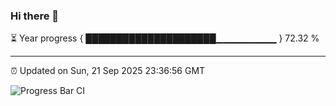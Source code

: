 ### Hi there 👋

⏳ Year progress { █████████████████████▁▁▁▁▁▁▁▁▁ } 72.32 %

---

⏰ Updated on Sun, 21 Sep 2025 23:36:56 GMT

![Progress Bar CI](https://github.com/IshwaranRudhara/GIT-ACTION/workflows/Progress%20Bar%20CI/badge.svg)
